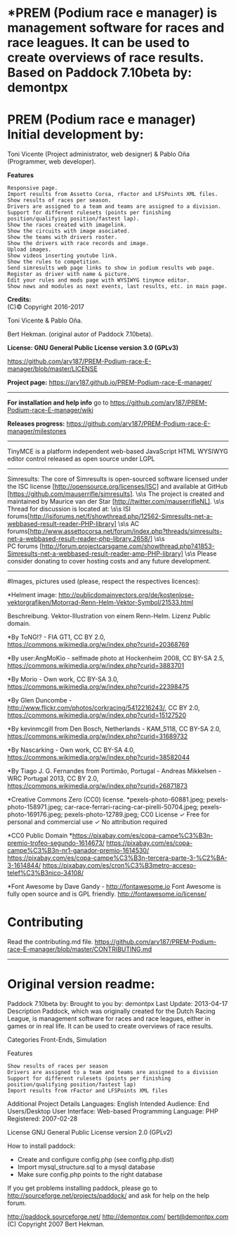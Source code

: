 # *PREM (Podium race e manager) is management software for races and race leagues. It can be used to create overviews of race results. Based on Paddock 7.10beta by: demontpx


# PREM (Podium race e manager) Initial development by:
Toni Vicente (Project administrator, web designer) & Pablo Oña (Programmer, web developer).

**Features**

    Responsive page.
    Import results from Assetto Corsa, rFactor and LFSPoints XML files.
    Show results of races per season.
    Drivers are assigned to a team and teams are assigned to a division.
    Support for different rulesets (points per finishing position/qualifying position/fastest lap).
    Show the races created with imagelink.
    Show the circuits with image asociated.
    Show the teams with drivers roster.
    Show the drivers with race records and image.
    Upload images.
    Show videos inserting youtube link.
    Show the rules to competition.
    Send simresults web page links to show in podium results web page.
    Register as driver with name & picture.
    Edit your rules and mods page with WYSIWYG tinymce editor.
    Show news and modules as next events, last results, etc. in main page.
    
    
**Credits:**    
(C)© Copyright 2016-2017

Toni Vicente & Pablo Oña.

Bert Hekman. (original autor of Paddock 7.10beta).


**License: GNU General Public License version 3.0 (GPLv3)**

https://github.com/arv187/PREM-Podium-race-E-manager/blob/master/LICENSE

**Project page:** https://arv187.github.io/PREM-Podium-race-E-manager/

---
**For installation and help info** go to https://github.com/arv187/PREM-Podium-race-E-manager/wiki

**Releases progress:** https://github.com/arv187/PREM-Podium-race-E-manager/milestones

---

TinyMCE is a platform independent web-based JavaScript HTML WYSIWYG
editor control released as open source under LGPL

---

Simresults:
The core of Simresults is open-sourced software licensed under the ISC license [http://opensource.org/licenses/ISC] and available at GitHub [https://github.com/mauserrifle/simresults]. \s\s
The project is created and maintained by Maurice van der Star [http://twitter.com/mauserrifleNL]. \s\s
Thread for discussion is located at: \s\s
ISI forums[http://isiforums.net/f/showthread.php/12562-Simresults-net-a-webbased-result-reader-PHP-library] \s\s
AC forums[http://www.assettocorsa.net/forum/index.php?threads/simresults-net-a-webbased-result-reader-php-library.2658/] \s\s  
PC forums [http://forum.projectcarsgame.com/showthread.php?41853-Simresults-net-a-webbased-result-reader-amp-PHP-library] \s\s
Please consider donating to cover hosting costs and any future development. 

---
#Images, pictures used (please, respect the respectives licences):

*Helment image:
http://publicdomainvectors.org/de/kostenlose-vektorgrafiken/Motorrad-Renn-Helm-Vektor-Symbol/21533.html

Beschreibung. Vektor-Illustration von einem Renn-Helm. Lizenz Public domain.


*By ToNG!? - FIA GT1, CC BY 2.0, https://commons.wikimedia.org/w/index.php?curid=20368769

*By user:AngMoKio - selfmade photo at Hockenheim 2008, CC BY-SA 2.5, https://commons.wikimedia.org/w/index.php?curid=3883701

*By Morio - Own work, CC BY-SA 3.0, https://commons.wikimedia.org/w/index.php?curid=22398475

*By Glen Duncombe - http://www.flickr.com/photos/corkracing/5412216243/, CC BY 2.0, https://commons.wikimedia.org/w/index.php?curid=15127520

*By kevinmcgill from Den Bosch, Netherlands - KAM_5118, CC BY-SA 2.0, https://commons.wikimedia.org/w/index.php?curid=31689732

*By Nascarking - Own work, CC BY-SA 4.0, https://commons.wikimedia.org/w/index.php?curid=38582044

*By Tiago J. G. Fernandes from Portimão, Portugal - Andreas Mikkelsen - WRC Portugal 2013, CC BY 2.0, https://commons.wikimedia.org/w/index.php?curid=26871873

*Creative Commons Zero (CC0) license.
*pexels-photo-60881.jpeg; pexels-photo-158971.jpeg; car-race-ferrari-racing-car-pirelli-50704.jpeg; pexels-photo-169176.jpeg;
pexels-photo-12789.jpeg; CC0 License ✓ Free for personal and commercial use ✓ No attribution required

*CC0 Public Domain
*https://pixabay.com/es/copa-campe%C3%B3n-premio-trofeo-segundo-1614673/
https://pixabay.com/es/copa-campe%C3%B3n-nr1-ganador-premio-1614530/
https://pixabay.com/es/copa-campe%C3%B3n-tercera-parte-3-%C2%BA-3-1614844/
https://pixabay.com/es/cron%C3%B3metro-acceso-telef%C3%B3nico-34108/

*Font Awesome by Dave Gandy - http://fontawesome.io
Font Awesome is fully open source and is GPL friendly. http://fontawesome.io/license/ 

# Contributing

Read the contributing.md file. https://github.com/arv187/PREM-Podium-race-E-manager/blob/master/CONTRIBUTING.md

---




# Original version readme:

Paddock 7.10beta by:
Brought to you by: demontpx
Last Update: 2013-04-17
 Description  Paddock, which was originally created for the Dutch Racing League, is management software for races and race leagues, either in games or in real life. It can be used to create overviews of race results.


Categories
Front-Ends, Simulation


Features

    Show results of races per season
    Drivers are assigned to a team and teams are assigned to a division
    Support for different rulesets (points per finishing position/qualifying position/fastest lap)
    Import results from rFactor and LFSPoints XML files

Additional Project Details
Languages: English
Intended Audience: End Users/Desktop
User Interface: Web-based
Programming Language: PHP
Registered: 2007-02-28

License
GNU General Public License version 2.0 (GPLv2)

How to install paddock:

- Create and configure config.php (see config.php.dist)
- Import mysql_structure.sql to a mysql database
- Make sure config.php points to the right database


If you get problems installing paddock, please go to http://sourceforge.net/projects/paddock/ and ask for help on the help forum.

http://paddock.sourceforge.net/
http://demontpx.com/
bert@demontpx.com
(C) Copyright 2007 Bert Hekman.
